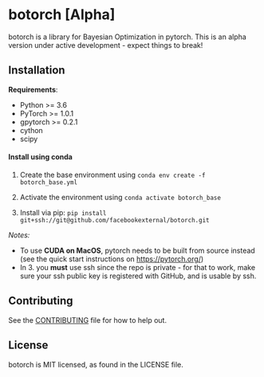 # botorch [Alpha]

botorch is a library for Bayesian Optimization in pytorch.
This is an alpha version under active development - expect things to break!


## Installation

**Requirements**:
- Python >= 3.6
- PyTorch >= 1.0.1
- gpytorch >= 0.2.1
- cython
- scipy

#### Install using conda

1. Create the base environment using `conda env create -f botorch_base.yml`

2. Activate the environment using `conda activate botorch_base`

3. Install via pip: `pip install git+ssh://git@github.com/facebookexternal/botorch.git`

*Notes:*
- To use **CUDA on MacOS**, pytorch needs to be built from source instead
(see the quick start instructions on https://pytorch.org/)
- In 3. you **must** use ssh since the repo is private - for that to work, make
sure your ssh public key is registered with GitHub, and is usable by ssh.


## Contributing
See the [CONTRIBUTING](CONTRIBUTING.md) file for how to help out.

## License
botorch is MIT licensed, as found in the LICENSE file.
